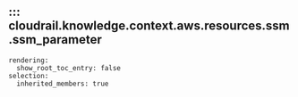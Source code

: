 ## ::: cloudrail.knowledge.context.aws.resources.ssm.ssm_parameter
    rendering:
      show_root_toc_entry: false
    selection:
      inherited_members: true
